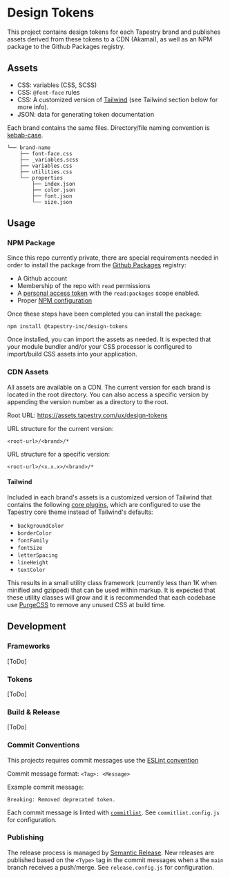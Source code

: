 # Design Tokens

This project contains design tokens for each Tapestry brand and publishes assets derived from these tokens to a CDN (Akamai), as well as an NPM package to the Github Packages registry.

## Assets

- CSS: variables (CSS, SCSS)
- CSS: `@font-face` rules
- CSS: A customized version of [Tailwind](https://tailwindcss.com/docs) (see Tailwind section below for more info).
- JSON: data for generating token documentation

Each brand contains the same files. Directory/file naming convention is [kebab-case](<https://en.wikipedia.org/wiki/Naming_convention_(programming)#Delimiter-separated_words>).

```
└── brand-name
    ├── font-face.css
    ├── _variables.scss
    ├── variables.css
    ├── utilities.css
    └── properties
        ├── index.json
        ├── color.json
        ├── font.json
        └── size.json
```

## Usage

### NPM Package

Since this repo currently private, there are special requirements needed in order to install the package from the [Github Packages](https://docs.github.com/en/packages/learn-github-packages/about-github-packages) registry:

- A Github account
- Membership of the repo with `read` permissions
- A [personal access token](https://docs.github.com/en/github/authenticating-to-github/creating-a-personal-access-token) with the `read:packages` scope enabled.
- Proper [NPM configuration](https://docs.github.com/en/packages/guides/configuring-npm-for-use-with-github-packages#installing-a-package)

Once these steps have been completed you can install the package:

```
npm install @tapestry-inc/design-tokens
```

Once installed, you can import the assets as needed. It is expected that your module bundler and/or your CSS processor is configured to import/build CSS assets into your application.

### CDN Assets

All assets are available on a CDN. The current version for each brand is located in the root directory. You can also access a specific version by appending the version number as a directory to the root.

Root URL: https://assets.tapestry.com/ux/design-tokens

URL structure for the current version:

```
<root-url>/<brand>/*
```

URL structure for a specific version:

```
<root-url>/<x.x.x>/<brand>/*
```

#### Tailwind

Included in each brand's assets is a customized version of Tailwind that contains the following [core plugins](https://tailwindcss.com/docs/configuration#core-plugins), which are configured to use the Tapestry core theme instead of Tailwind's defaults:

- `backgroundColor`
- `borderColor`
- `fontFamily`
- `fontSize`
- `letterSpacing`
- `lineHeight`
- `textColor`

This results in a small utility class framework (currently less than 1K when minified and gzipped) that can be used within markup. It is expected that these utility classes will grow and it is recommended that each codebase use [PurgeCSS](https://purgecss.com/) to remove any unused CSS at build time.

## Development

### Frameworks

[ToDo]

### Tokens

[ToDo]

### Build & Release

[ToDo]

### Commit Conventions

This projects requires commit messages use the [ESLint convention](https://github.com/conventional-changelog/conventional-changelog/blob/master/packages/conventional-changelog-eslint/README.md#eslint-convention)

Commit message format: `<Tag>: <Message>`

Example commit message:

```
Breaking: Removed deprecated token.
```

Each commit message is linted with [`commitlint`](https://commitlint.js.org). See `commitlint.config.js` for configuration.

### Publishing

The release process is managed by [Semantic Release](https://semantic-release.gitbook.io/semantic-release/). New releases are published based on the `<Type>` tag in the commit messages when a the `main` branch receives a push/merge. See `release.config.js` for configuration.
